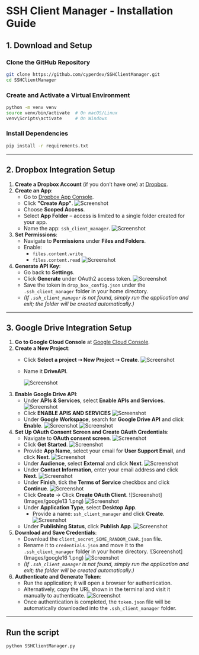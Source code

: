 # **SSH Client Manager - Installation Guide**

## **1. Download and Setup**

### **Clone the GitHub Repository**

```bash
git clone https://github.com/cyperdev/SSHClientManager.git
cd SSHClientManager
```

### **Create and Activate a Virtual Environment**

```bash
python -m venv venv
source venv/bin/activate  # On macOS/Linux
venv\Scripts\activate     # On Windows
```

### **Install Dependencies**

```bash
pip install -r requirements.txt
```

---

## **2. Dropbox Integration Setup**

1. **Create a Dropbox Account** (if you don’t have one) at [Dropbox](https://www.dropbox.com/).
2. **Create an App**:
    - Go to [Dropbox App Console](https://www.dropbox.com/developers/apps).
    - Click **"Create App"**.
		![Screenshot](Images/dropbox1.png)
    - Choose **Scoped Access**.
    - Select **App Folder** – access is limited to a single folder created for your app.
    - Name the app: `ssh_client_manager`.
	    ![Screenshot](Images/dropbox2.png)
3. **Set Permissions**:
    - Navigate to **Permissions** under **Files and Folders**.
    - Enable:
        - `files.content.write`
        - `files.content.read`
        ![Screenshot](Images/dropbox3.png)
4. **Generate API Key**:
    - Go back to **Settings**.
    - Click **Generate** under OAuth2 access token.
	    ![Screenshot](Images/dropbox4.png)
    - Save the token in `drop_box_config.json` under the `.ssh_client_manager` folder in your home directory.
    - _(If `.ssh_client_manager` is not found, simply run the application and exit; the folder will be created automatically.)_

---

## **3. Google Drive Integration Setup**

1. **Go to Google Cloud Console** at [Google Cloud Console](https://console.cloud.google.com/).
2. **Create a New Project**:
    - Click **Select a project ➝ New Project ➝ Create**.
	    ![Screenshot](Images/google1.png)
    - Name it **DriveAPI**.
      
	    ![Screenshot](Images/google2.png)
3. **Enable Google Drive API**:
    - Under **APIs & Services**, select **Enable APIs and Services**.
	    ![Screenshot](Images/google3.png)
    - Click **ENABLE APIS AND SERVICES**
	    ![Screenshot](Images/google4.png)
    - Under **Google Workspace**, search for **Google Drive API** and click **Enable**.
	    ![Screenshot](Images/google5.png)
	    ![Screenshot](Images/google6.png)
4. **Set Up OAuth Consent Screen and Create OAuth Credentials**:
    - Navigate to **OAuth consent screen**.
	    ![Screenshot](Images/google7.png)
    - Click **Get Started**.
	    ![Screenshot](Images/google8.png)
    - Provide **App Name**, select your email for **User Support Email**, and click **Next**.
	    ![Screenshot](Images/google9.png)
    - Under **Audience**, select **External** and click **Next**.
	    ![Screenshot](Images/google10.png)
    - Under **Contact Information**, enter your email address and click **Next**.
	    ![Screenshot](Images/google11.png)
    - Under **Finish**, tick the **Terms of Service** checkbox and click **Continue**.
	    ![Screenshot](Images/google12.png)
    - Click **Create** → Click **Create OAuth Client**.
		![Screenshot](Images/google13 1.png)
	    ![Screenshot](Images/google14.png)
    - Under **Application Type**, select **Desktop App**.
	    - Provide a name: `ssh_client_manager` and click **Create**.
		![Screenshot](Images/google15.png)
    - Under **Publishing Status**, click **Publish App**.
	    ![Screenshot](Images/google18.png)
5. **Download and Save Credentials**:
    - Download the `client_secret_SOME_RANDOM_CHAR.json` file.
    - Rename it to `credentials.json` and move it to the `.ssh_client_manager` folder in your home directory.
	    ![Screenshot](Images/google16 1.png)
	    ![Screenshot](Images/google17.png)
    - _(If `.ssh_client_manager` is not found, simply run the application and exit; the folder will be created automatically.)_
6. **Authenticate and Generate Token**:
    - Run the application; it will open a browser for authentication.
    - Alternatively, copy the URL shown in the terminal and visit it manually to authenticate.
	    ![Screenshot](Images/google19.png)
    - Once authentication is completed, the `token.json` file will be automatically downloaded into the `.ssh_client_manager` folder.

---
## Run the script
```bash
python SSHClientManager.py
```
